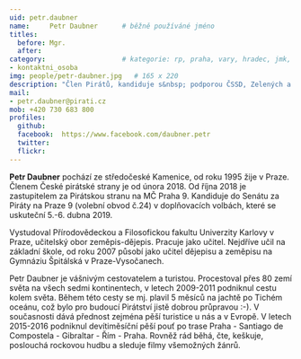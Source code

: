```yaml
---
uid: petr.daubner
name:     Petr Daubner  	# běžně používáné jméno
titles:
  before: Mgr. 
  after:
category:                 	# kategorie: rp, praha, vary, hradec, jmk, senat
- kontaktni_osoba
img: people/petr-daubner.jpg   # 165 x 220
description: "Člen Pirátů, kandiduje s&nbsp; podporou ČSSD, Zelených a SEN 21. Středoškolský učitel a cestovatel"
mail:
- petr.daubner@pirati.cz
mob: +420 730 683 800			 
profiles:
  github:       
  facebook:  https://www.facebook.com/daubner.petr
  twitter: 		  
  flickr:		  
---
```


**Petr Daubner** pochází ze středočeské Kamenice, od roku 1995 žije v Praze. Členem České pirátské strany je od února 2018. Od října 2018 je zastupitelem za Pirátskou stranu na MČ Praha 9. Kandiduje do Senátu za Piráty na Praze 9 (volební obvod č.24) v doplňovacích volbách, které se uskuteční 5.-6. dubna 2019. 

Vystudoval Přírodovědeckou a Filosofickou fakultu Univerzity Karlovy v Praze, učitelský obor zeměpis-dějepis. Pracuje jako učitel. Nejdříve učil na základní škole, od roku 2007 působí jako učitel dějepisu a zeměpisu na Gymnáziu Špitálská v Praze-Vysočanech.

Petr Daubner je vášnivým cestovatelem a turistou. Procestoval přes 80 zemí světa na všech sedmi kontinentech, v letech 2009-2011 podniknul cestu kolem světa. Během této cesty se mj. plavil 5 měsíců na jachtě po Tichém oceánu, což bylo pro budoucí Pirátství jistě dobrou průpravou :-). V současnosti dává přednost zejména pěší turistice u nás a v Evropě. V letech 2015-2016 podniknul devítiměsíční pěší pouť po trase Praha - Santiago de Compostela - Gibraltar - Řím - Praha. Rovněž rád běhá, čte, keškuje, poslouchá rockovou hudbu a sleduje filmy všemožných žánrů.
